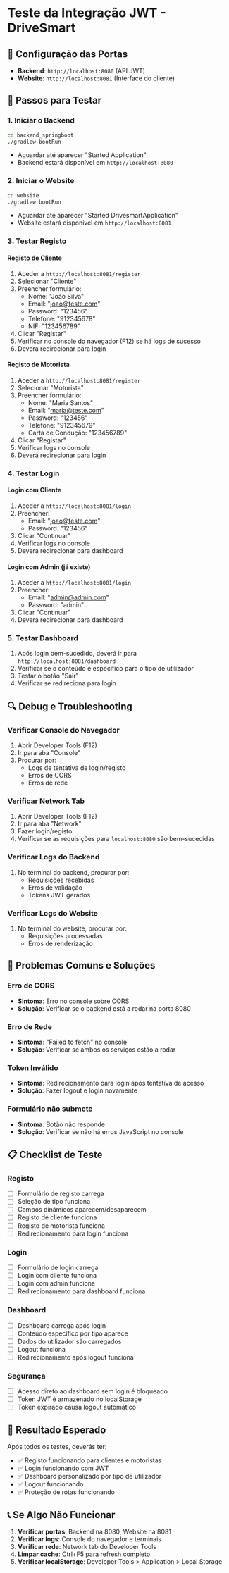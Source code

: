 # Teste da Integração JWT - DriveSmart

## 🔧 Configuração das Portas

- **Backend**: `http://localhost:8080` (API JWT)
- **Website**: `http://localhost:8081` (Interface do cliente)

## 🚀 Passos para Testar

### 1. **Iniciar o Backend**
```bash
cd backend_springboot
./gradlew bootRun
```
- Aguardar até aparecer "Started Application"
- Backend estará disponível em `http://localhost:8080`

### 2. **Iniciar o Website**
```bash
cd website
./gradlew bootRun
```
- Aguardar até aparecer "Started DrivesmartApplication"
- Website estará disponível em `http://localhost:8081`

### 3. **Testar Registo**

#### **Registo de Cliente**
1. Aceder a `http://localhost:8081/register`
2. Selecionar "Cliente"
3. Preencher formulário:
   - Nome: "João Silva"
   - Email: "joao@teste.com"
   - Password: "123456"
   - Telefone: "912345678"
   - NIF: "123456789"
4. Clicar "Registar"
5. Verificar no console do navegador (F12) se há logs de sucesso
6. Deverá redirecionar para login

#### **Registo de Motorista**
1. Aceder a `http://localhost:8081/register`
2. Selecionar "Motorista"
3. Preencher formulário:
   - Nome: "Maria Santos"
   - Email: "maria@teste.com"
   - Password: "123456"
   - Telefone: "912345679"
   - Carta de Condução: "123456789"
4. Clicar "Registar"
5. Verificar logs no console
6. Deverá redirecionar para login

### 4. **Testar Login**

#### **Login com Cliente**
1. Aceder a `http://localhost:8081/login`
2. Preencher:
   - Email: "joao@teste.com"
   - Password: "123456"
3. Clicar "Continuar"
4. Verificar logs no console
5. Deverá redirecionar para dashboard

#### **Login com Admin (já existe)**
1. Aceder a `http://localhost:8081/login`
2. Preencher:
   - Email: "admin@admin.com"
   - Password: "admin"
3. Clicar "Continuar"
4. Deverá redirecionar para dashboard

### 5. **Testar Dashboard**
1. Após login bem-sucedido, deverá ir para `http://localhost:8081/dashboard`
2. Verificar se o conteúdo é específico para o tipo de utilizador
3. Testar o botão "Sair"
4. Verificar se redireciona para login

## 🔍 Debug e Troubleshooting

### **Verificar Console do Navegador**
1. Abrir Developer Tools (F12)
2. Ir para aba "Console"
3. Procurar por:
   - Logs de tentativa de login/registo
   - Erros de CORS
   - Erros de rede

### **Verificar Network Tab**
1. Abrir Developer Tools (F12)
2. Ir para aba "Network"
3. Fazer login/registo
4. Verificar se as requisições para `localhost:8080` são bem-sucedidas

### **Verificar Logs do Backend**
1. No terminal do backend, procurar por:
   - Requisições recebidas
   - Erros de validação
   - Tokens JWT gerados

### **Verificar Logs do Website**
1. No terminal do website, procurar por:
   - Requisições processadas
   - Erros de renderização

## 🐛 Problemas Comuns e Soluções

### **Erro de CORS**
- **Sintoma**: Erro no console sobre CORS
- **Solução**: Verificar se o backend está a rodar na porta 8080

### **Erro de Rede**
- **Sintoma**: "Failed to fetch" no console
- **Solução**: Verificar se ambos os serviços estão a rodar

### **Token Inválido**
- **Sintoma**: Redirecionamento para login após tentativa de acesso
- **Solução**: Fazer logout e login novamente

### **Formulário não submete**
- **Sintoma**: Botão não responde
- **Solução**: Verificar se não há erros JavaScript no console

## 📋 Checklist de Teste

### **Registo**
- [ ] Formulário de registo carrega
- [ ] Seleção de tipo funciona
- [ ] Campos dinâmicos aparecem/desaparecem
- [ ] Registo de cliente funciona
- [ ] Registo de motorista funciona
- [ ] Redirecionamento para login funciona

### **Login**
- [ ] Formulário de login carrega
- [ ] Login com cliente funciona
- [ ] Login com admin funciona
- [ ] Redirecionamento para dashboard funciona

### **Dashboard**
- [ ] Dashboard carrega após login
- [ ] Conteúdo específico por tipo aparece
- [ ] Dados do utilizador são carregados
- [ ] Logout funciona
- [ ] Redirecionamento após logout funciona

### **Segurança**
- [ ] Acesso direto ao dashboard sem login é bloqueado
- [ ] Token JWT é armazenado no localStorage
- [ ] Token expirado causa logout automático

## 🎯 Resultado Esperado

Após todos os testes, deverás ter:
- ✅ Registo funcionando para clientes e motoristas
- ✅ Login funcionando com JWT
- ✅ Dashboard personalizado por tipo de utilizador
- ✅ Logout funcionando
- ✅ Proteção de rotas funcionando

## 📞 Se Algo Não Funcionar

1. **Verificar portas**: Backend na 8080, Website na 8081
2. **Verificar logs**: Console do navegador e terminais
3. **Verificar rede**: Network tab do Developer Tools
4. **Limpar cache**: Ctrl+F5 para refresh completo
5. **Verificar localStorage**: Developer Tools > Application > Local Storage 